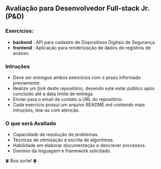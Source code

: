 ## Avaliação para Desenvolvedor Full-stack Jr. (P&D)

### Exercícios:

- **backend** : API para cadastro de Dispositivos Digitais de Segurança.
- **frontend** : Aplicação para renderização de dados de registros de acesso.


### Intruções

- Deve ser entregue ambos exercícios com o prazo informado previamente.
- Realize um *fork* deste repositório, devendo este estar público após concluído até a data limite de entrega.
- Enviar para o email de contato a URL do repositório.
- Cada exercício possui um arquivo README.md contendo mais intruções, leia-as com atenção.

### O que será Avaliado

- Capacidade de resolução de problemas.
- Técnicas de otimização e escrita de algoritmos.
- Habilidade em elaborar documentação e descrever processos.
- Domínio da linguagem e framework solicitado.

🍀 Boa sorte! 🍀